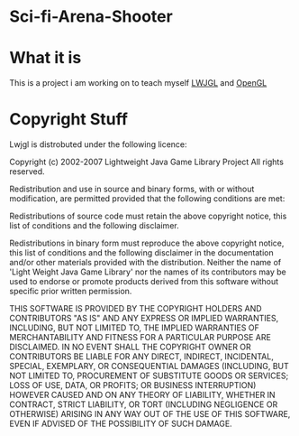 Sci-fi-Arena-Shooter
====================
# What it is
This is a project i am working on to teach myself [LWJGL](http://lwjgl.org/) and [OpenGL](http://www.opengl.org/)

Copyright Stuff
==========
Lwjgl is distrobuted under the following licence:

 Copyright (c) 2002-2007 Lightweight Java Game Library Project
 All rights reserved.
 
 Redistribution and use in source and binary forms, with or without
 modification, are permitted provided that the following conditions are
 met:
 
 Redistributions of source code must retain the above copyright
 notice, this list of conditions and the following disclaimer.
 
 Redistributions in binary form must reproduce the above copyright
 notice, this list of conditions and the following disclaimer in the
 documentation and/or other materials provided with the distribution.
 Neither the name of 'Light Weight Java Game Library' nor the names of
 its contributors may be used to endorse or promote products derived
 from this software without specific prior written permission.
 
 THIS SOFTWARE IS PROVIDED BY THE COPYRIGHT HOLDERS AND CONTRIBUTORS
 "AS IS" AND ANY EXPRESS OR IMPLIED WARRANTIES, INCLUDING, BUT NOT LIMITED
 TO, THE IMPLIED WARRANTIES OF MERCHANTABILITY AND FITNESS FOR A PARTICULAR
 PURPOSE ARE DISCLAIMED. IN NO EVENT SHALL THE COPYRIGHT OWNER OR
 CONTRIBUTORS BE LIABLE FOR ANY DIRECT, INDIRECT, INCIDENTAL, SPECIAL,
 EXEMPLARY, OR CONSEQUENTIAL DAMAGES (INCLUDING, BUT NOT LIMITED TO,
 PROCUREMENT OF SUBSTITUTE GOODS OR SERVICES; LOSS OF USE, DATA, OR
 PROFITS; OR BUSINESS INTERRUPTION) HOWEVER CAUSED AND ON ANY THEORY OF
 LIABILITY, WHETHER IN CONTRACT, STRICT LIABILITY, OR TORT (INCLUDING
 NEGLIGENCE OR OTHERWISE) ARISING IN ANY WAY OUT OF THE USE OF THIS
 SOFTWARE, EVEN IF ADVISED OF THE POSSIBILITY OF SUCH DAMAGE.
 


